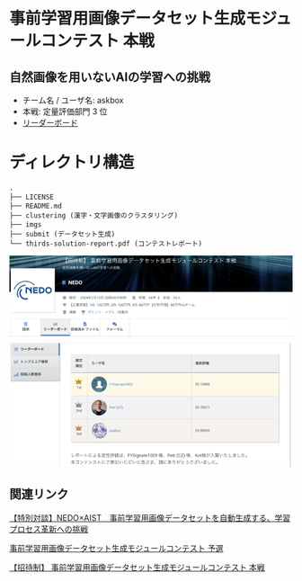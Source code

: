 # 事前学習用画像データセット生成モジュールコンテスト 本戦
## 自然画像を用いないAIの学習への挑戦

- チーム名 / ユーザ名: askbox
- 本戦: 定量評価部門 3 位
- [リーダーボード](https://signate.jp/competitions/1073/leaderboard)


# ディレクトリ構造
```
.
├── LICENSE
├── README.md
├── clustering (漢字・文字画像のクラスタリング)
├── imgs
├── submit (データセット生成)
└── thirds-solution-report.pdf (コンテストレポート)
```

[![リーダーボード](./imgs/leaderboard.png)](https://signate.jp/competitions/1073/leaderboard)

## 関連リンク
[【特別対談】NEDO×AIST　事前学習用画像データセットを自動生成する、学習プロセス革新への挑戦](https://signate.jp/articles/features-dataset-20230825)

[事前学習用画像データセット生成モジュールコンテスト 予選](https://signate.jp/competitions/1071)

[【招待制】 事前学習用画像データセット生成モジュールコンテスト 本戦](https://signate.jp/competitions/1073)


